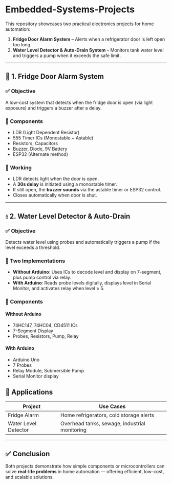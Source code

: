 # Embedded-Systems-Projects

This repository showcases two practical electronics projects for home automation:

1. **Fridge Door Alarm System** – Alerts when a refrigerator door is left open too long.
2. **Water Level Detector & Auto-Drain System** – Monitors tank water level and triggers a pump when it exceeds the safe limit.

---

## 🧊 1. Fridge Door Alarm System

### ✅ Objective
A low-cost system that detects when the fridge door is open (via light exposure) and triggers a buzzer after a delay.

### 🔩 Components
- LDR (Light Dependent Resistor)  
- 555 Timer ICs (Monostable + Astable)  
- Resistors, Capacitors  
- Buzzer, Diode, 9V Battery  
- ESP32 (Alternate method)

### 🔁 Working
- LDR detects light when the door is open.  
- A **30s delay** is initiated using a monostable timer.  
- If still open, the **buzzer sounds** via the astable timer or ESP32 control.  
- Closes automatically when door is shut.


---

## 💧 2. Water Level Detector & Auto-Drain

### ✅ Objective
Detects water level using probes and automatically triggers a pump if the level exceeds a threshold.

### 🧠 Two Implementations
- **Without Arduino**: Uses ICs to decode level and display on 7-segment, plus pump control via relay.  
- **With Arduino**: Reads probe levels digitally, displays level in Serial Monitor, and activates relay when level ≥ 5.

### 🧰 Components
#### Without Arduino
- 74HC147, 74HC04, CD4511 ICs  
- 7-Segment Display  
- Probes, Resistors, Pump, Relay

#### With Arduino
- Arduino Uno  
- 7 Probes  
- Relay Module, Submersible Pump  
- Serial Monitor display


## 🚀 Applications

| Project | Use Cases |
|--------|-----------|
| Fridge Alarm | Home refrigerators, cold storage alerts |
| Water Level Detector | Overhead tanks, sewage, industrial monitoring |

---

## ✅ Conclusion

Both projects demonstrate how simple components or microcontrollers can solve **real-life problems** in home automation — offering efficient, low-cost, and scalable solutions.




